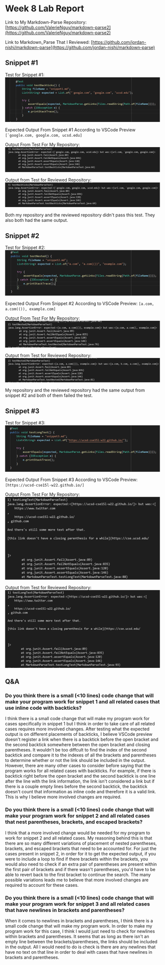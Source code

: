 # Week 8 Lab Report

Link to My Markdown-Parse Repository:
[https://github.com/ValerieNguy/markdown-parse2](https://github.com/ValerieNguy/markdown-parse2)

Link to Markdown_Parse That I Reviewed:
[https://github.com/jordan-nishi/markdown-parse](https://github.com/jordan-nishi/markdown-parse)

## Snippet #1
Test for Snippet #1:
![Test for snippet 1](test1.PNG)

Expected Output From Snippet #1 According to VSCode Preview
``[`google.com, google.com, ucsd.edu]``

Output From Test For My Repository:
![Output from Test for MyRepo #1](labreport4_failed_snippet4.PNG)

Output from Test for Reviewed Repository:
![Output from Test for Reviewed Repo #1](labreport4_failed_snippet1.PNG)

Both my repository and the reviewed repository didn't pass this test. They also both had the same output.

## Snippet #2
Test for Snippet #2:
![Test for snippet 2](test2.PNG)

Expected Output From Snippet #2 According to VSCode Preview:
`[a.com, a.com(()), example.com]`

Output From Test For My Repository:
![Output from Test for MyRepo #2](labreport4_failed_snippet5.PNG)

Output from Test for Reviewed Repository:
![Output from Test for Reviewed Repo #2](labreport4_failed_snippet2.PNG)

My repository and the reviewed repository had the same output from snippet #2 and both of them failed the test.

## Snippet #3
Test for Snippet #3:
![Test for snippet 3](test3.PNG)

Expected Output From Snippet #3 According to VSCode Preview:
`[https://ucsd-cse15l-w22.github.io/]`

Output From Test For My Repository:
![Output from Test for MyRepo #3](labreport4_failed_snippet6.PNG)

Output from Test for Reviewed Repository:
![Output from Test for Reviewed Repo #3](labreport4_failed_snippet3.PNG)

## Q&A
### Do you think there is a small (<10 lines) code change that will make your program work for snippet 1 and all related cases that use inline code with backticks?
I think there is a small code change that will make my program work for cases specifically in snippet 1 but I think in order to take care of all related cases requires more involved changes. After testing what the expected output is on different placements of backticks, I believe VSCode preview doesn't register a link when there is a backtick before the open bracket and the second backtick somewhere between the open bracket and closing parentheses. It wouldn't be too diffcult to find the index of the second backtick and compare it to the indexes of all the brackets and parentheses to determine whether or not the link should be included in the output. However, there are many other cases to consider before saying that the program works for all related cases with backticks. For example, if there is backtick right before the open bracket and the second backtick is one line after the line with the link information, the link isn't considered a link but if there is a couple empty lines before the second backtick, the backtick doesn't count that information as inline code and therefore it is a valid link. This is why I believe more involved changes are required.

### Do you think there is a small (<10 lines) code change that will make your program work for snippet 2 and all related cases that nest parentheses, brackets, and escaped brackets?
I think that a more involved change would be needed for my program to work for snippet 2 and all related cases. My reasoning behind this is that there are so many different variations of placement of nested parentheses, brackets, and escaped brackets that need to be accounted for. For just the cases present in snippet 2, in order for it to get the expected output, if you were to include a loop to find if there brackets within the brackets, you would also need to check if an extra pair of parentheses are present within the first pair of brackets and if there wasn't parentheses, you'd have to be able to revert back to the first bracket to continue the search. The many possible variations leads me to believe that more involved changes are required to account for these cases.

### Do you think there is a small (<10 lines) code change that will make your program work for snippet 3 and all related cases that have newlines in brackets and parentheses?
When it comes to newlines in brackets and parentheses, I think there is a small code change that will make my program work. In order to make my program work for this case, I think I would just need to check for newlines within brackets and parentheses. It seems that as long as there isn't an empty line between the brackets/parentheses, the links should be included in the output. All I would need to do is check is there are any newlines that have no text on that line in order to deal with cases that have newlines in brackets and parentheses.